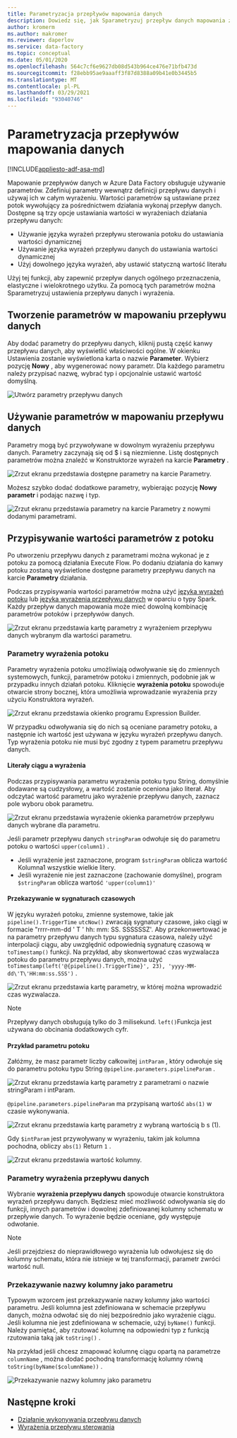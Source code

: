 ```yaml
---
title: Parametryzacja przepływów mapowania danych
description: Dowiedz się, jak Sparametryzuj przepływ danych mapowania z potoków usługi Data Factory
author: kromerm
ms.author: makromer
ms.reviewer: daperlov
ms.service: data-factory
ms.topic: conceptual
ms.date: 05/01/2020
ms.openlocfilehash: 564c7cf6e9627db08d543b964ce476e71bfb473d
ms.sourcegitcommit: f28ebb95ae9aaaff3f87d8388a09b41e0b3445b5
ms.translationtype: MT
ms.contentlocale: pl-PL
ms.lasthandoff: 03/29/2021
ms.locfileid: "93040746"
---
```

# <a name="parameterizing-mapping-data-flows"></a>Parametryzacja przepływów mapowania danych

[!INCLUDE[appliesto-adf-asa-md](includes/appliesto-adf-asa-md.md)] 

Mapowanie przepływów danych w Azure Data Factory obsługuje używanie parametrów. Zdefiniuj parametry wewnątrz definicji przepływu danych i używaj ich w całym wyrażeniu. Wartości parametrów są ustawiane przez potok wywołujący za pośrednictwem działania wykonaj przepływ danych. Dostępne są trzy opcje ustawiania wartości w wyrażeniach działania przepływu danych:

* Używanie języka wyrażeń przepływu sterowania potoku do ustawiania wartości dynamicznej
* Używanie języka wyrażeń przepływu danych do ustawiania wartości dynamicznej
* Użyj dowolnego języka wyrażeń, aby ustawić statyczną wartość literału

Użyj tej funkcji, aby zapewnić przepływ danych ogólnego przeznaczenia, elastyczne i wielokrotnego użytku. Za pomocą tych parametrów można Sparametryzuj ustawienia przepływu danych i wyrażenia.

## <a name="create-parameters-in-a-mapping-data-flow"></a>Tworzenie parametrów w mapowaniu przepływu danych

Aby dodać parametry do przepływu danych, kliknij pustą część kanwy przepływu danych, aby wyświetlić właściwości ogólne. W okienku Ustawienia zostanie wyświetlona karta o nazwie **Parameter**. Wybierz pozycję **Nowy** , aby wygenerować nowy parametr. Dla każdego parametru należy przypisać nazwę, wybrać typ i opcjonalnie ustawić wartość domyślną.

![Utwórz parametry przepływu danych](media/data-flow/create-params.png "Utwórz parametry przepływu danych")

## <a name="use-parameters-in-a-mapping-data-flow"></a>Używanie parametrów w mapowaniu przepływu danych 

Parametry mogą być przywoływane w dowolnym wyrażeniu przepływu danych. Parametry zaczynają się od $ i są niezmienne. Listę dostępnych parametrów można znaleźć w Konstruktorze wyrażeń na karcie **Parametry** .

![Zrzut ekranu przedstawia dostępne parametry na karcie Parametry.](media/data-flow/parameter-expression.png "Wyrażenie parametru przepływu danych")

Możesz szybko dodać dodatkowe parametry, wybierając pozycję **Nowy parametr** i podając nazwę i typ.

![Zrzut ekranu przedstawia parametry na karcie Parametry z nowymi dodanymi parametrami.](media/data-flow/new-parameter-expression.png "Wyrażenie parametru przepływu danych")

## <a name="assign-parameter-values-from-a-pipeline"></a>Przypisywanie wartości parametrów z potoku

Po utworzeniu przepływu danych z parametrami można wykonać je z potoku za pomocą działania Execute Flow. Po dodaniu działania do kanwy potoku zostaną wyświetlone dostępne parametry przepływu danych na karcie **Parametry** działania.

Podczas przypisywania wartości parametrów można użyć [języka wyrażeń potoku](control-flow-expression-language-functions.md) lub [języka wyrażenia przepływu danych](data-flow-expression-functions.md) w oparciu o typy Spark. Każdy przepływ danych mapowania może mieć dowolną kombinację parametrów potoków i przepływów danych.

![Zrzut ekranu przedstawia kartę parametry z wyrażeniem przepływu danych wybranym dla wartości parametru.](media/data-flow/parameter-assign.png "Ustawianie parametru przepływu danych")

### <a name="pipeline-expression-parameters"></a>Parametry wyrażenia potoku

Parametry wyrażenia potoku umożliwiają odwoływanie się do zmiennych systemowych, funkcji, parametrów potoku i zmiennych, podobnie jak w przypadku innych działań potoku. Kliknięcie **wyrażenia potoku** spowoduje otwarcie strony bocznej, która umożliwia wprowadzanie wyrażenia przy użyciu Konstruktora wyrażeń.

![Zrzut ekranu przedstawia okienko programu Expression Builder.](media/data-flow/parameter-pipeline.png "Ustawianie parametru przepływu danych")

W przypadku odwoływania się do nich są oceniane parametry potoku, a następnie ich wartość jest używana w języku wyrażeń przepływu danych. Typ wyrażenia potoku nie musi być zgodny z typem parametru przepływu danych. 

#### <a name="string-literals-vs-expressions"></a>Literały ciągu a wyrażenia

Podczas przypisywania parametru wyrażenia potoku typu String, domyślnie dodawane są cudzysłowy, a wartość zostanie oceniona jako literał. Aby odczytać wartość parametru jako wyrażenie przepływu danych, zaznacz pole wyboru obok parametru.

![Zrzut ekranu przedstawia wyrażenie okienka parametrów przepływu danych wybrane dla parametru.](media/data-flow/string-parameter.png "Ustawianie parametru przepływu danych")

Jeśli parametr przepływu danych `stringParam` odwołuje się do parametru potoku o wartości `upper(column1)` . 

- Jeśli wyrażenie jest zaznaczone, program `$stringParam` oblicza wartość Kolumna1 wszystkie wielkie litery.
- Jeśli wyrażenie nie jest zaznaczone (zachowanie domyślne), program  `$stringParam` oblicza wartość `'upper(column1)'`

#### <a name="passing-in-timestamps"></a>Przekazywanie w sygnaturach czasowych

W języku wyrażeń potoku, zmienne systemowe, takie jak `pipeline().TriggerTime` `utcNow()` zwracają sygnatury czasowe, jako ciągi w formacie "rrrr-mm-dd \' T \' hh: mm: SS. SSSSSSZ'. Aby przekonwertować je na parametry przepływu danych typu sygnatura czasowa, należy użyć interpolacji ciągu, aby uwzględnić odpowiednią sygnaturę czasową w `toTimestamp()` funkcji. Na przykład, aby skonwertować czas wyzwalacza potoku do parametru przepływu danych, można użyć `toTimestamp(left('@{pipeline().TriggerTime}', 23), 'yyyy-MM-dd\'T\'HH:mm:ss.SSS')` . 

![Zrzut ekranu przedstawia kartę parametry, w której można wprowadzić czas wyzwalacza.](media/data-flow/parameter-timestamp.png "Ustawianie parametru przepływu danych")

> [!NOTE]
> Przepływy danych obsługują tylko do 3 milisekund. `left()`Funkcja jest używana do obcinania dodatkowych cyfr.

#### <a name="pipeline-parameter-example"></a>Przykład parametru potoku

Załóżmy, że masz parametr liczby całkowitej `intParam` , który odwołuje się do parametru potoku typu String `@pipeline.parameters.pipelineParam` . 

![Zrzut ekranu przedstawia kartę parametry z parametrami o nazwie stringParam i intParam.](media/data-flow/parameter-pipeline-2.png "Ustawianie parametru przepływu danych")

`@pipeline.parameters.pipelineParam` ma przypisaną wartość `abs(1)` w czasie wykonywania.

![Zrzut ekranu przedstawia kartę parametry z wybraną wartością b s (1).](media/data-flow/parameter-pipeline-4.png "Ustawianie parametru przepływu danych")

Gdy `$intParam` jest przywoływany w wyrażeniu, takim jak kolumna pochodna, obliczy `abs(1)` Return `1` . 

![Zrzut ekranu przedstawia wartość kolumny.](media/data-flow/parameter-pipeline-3.png "Ustawianie parametru przepływu danych")

### <a name="data-flow-expression-parameters"></a>Parametry wyrażenia przepływu danych

Wybranie **wyrażenia przepływu danych** spowoduje otwarcie konstruktora wyrażeń przepływu danych. Będziesz mieć możliwość odwoływania się do funkcji, innych parametrów i dowolnej zdefiniowanej kolumny schematu w przepływie danych. To wyrażenie będzie oceniane, gdy występuje odwołanie.

> [!NOTE]
> Jeśli przejdziesz do nieprawidłowego wyrażenia lub odwołujesz się do kolumny schematu, która nie istnieje w tej transformacji, parametr zwróci wartość null.


### <a name="passing-in-a-column-name-as-a-parameter"></a>Przekazywanie nazwy kolumny jako parametru

Typowym wzorcem jest przekazywanie nazwy kolumny jako wartości parametru. Jeśli kolumna jest zdefiniowana w schemacie przepływu danych, można odwołać się do niej bezpośrednio jako wyrażenie ciągu. Jeśli kolumna nie jest zdefiniowana w schemacie, użyj `byName()` funkcji. Należy pamiętać, aby rzutować kolumnę na odpowiedni typ z funkcją rzutowania taką jak `toString()` .

Na przykład jeśli chcesz zmapować kolumnę ciągu opartą na parametrze `columnName` , można dodać pochodną transformację kolumny równą `toString(byName($columnName))` .

![Przekazywanie nazwy kolumny jako parametru](media/data-flow/parameterize-column-name.png "Przekazywanie nazwy kolumny jako parametru")

## <a name="next-steps"></a>Następne kroki
* [Działanie wykonywania przepływu danych](control-flow-execute-data-flow-activity.md)
* [Wyrażenia przepływu sterowania](control-flow-expression-language-functions.md)
